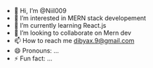 - 👋 Hi, I’m @Niil009
- 👀 I’m interested in MERN stack developement
- 🌱 I’m currently learning React.js
- 💞️ I’m looking to collaborate on Mern dev
- 📫 How to reach me dibyax.9@gmail.com
- 😄 Pronouns: ...
- ⚡ Fun fact: ...

<!---
Niil009/Niil009 is a ✨ special ✨ repository because its `README.md` (this file) appears on your GitHub profile.
You can click the Preview link to take a look at your changes.
--->
